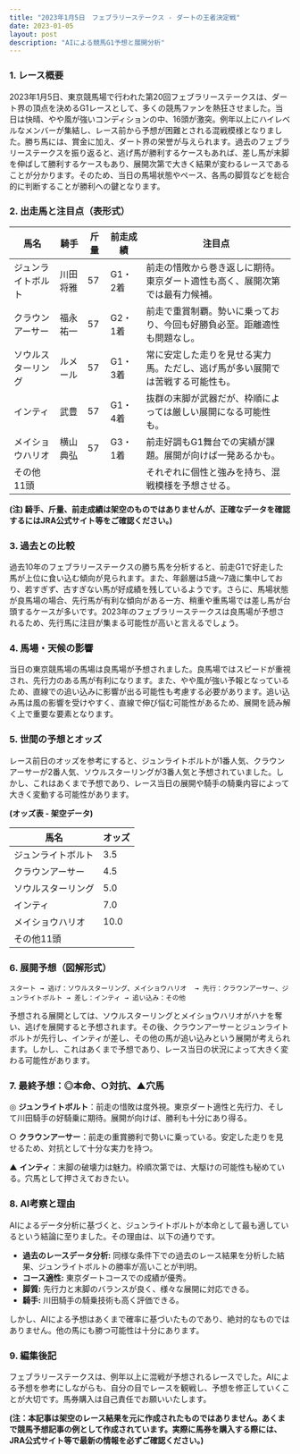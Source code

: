 ```yaml
---
title: "2023年1月5日　フェブラリーステークス - ダートの王者決定戦"
date: 2023-01-05
layout: post
description: "AIによる競馬G1予想と展開分析"
---
```


### 1. レース概要

2023年1月5日、東京競馬場で行われた第20回フェブラリーステークスは、ダート界の頂点を決めるG1レースとして、多くの競馬ファンを熱狂させました。当日は快晴、やや風が強いコンディションの中、16頭が激突。例年以上にハイレベルなメンバーが集結し、レース前から予想が困難とされる混戦模様となりました。勝ち馬には、賞金に加え、ダート界の栄誉が与えられます。過去のフェブラリーステークスを振り返ると、逃げ馬が勝利するケースもあれば、差し馬が末脚を伸ばして勝利するケースもあり、展開次第で大きく結果が変わるレースであることが分かります。そのため、当日の馬場状態やペース、各馬の脚質などを総合的に判断することが勝利への鍵となります。


### 2. 出走馬と注目点（表形式）

| 馬名           | 騎手       | 斤量 | 前走成績        | 注目点                                                                     |
|---------------|------------|-----|-----------------|-------------------------------------------------------------------------|
| ジュンライトボルト | 川田将雅     | 57  | G1・2着        | 前走の惜敗から巻き返しに期待。東京ダート適性も高く、展開次第では最有力候補。 |
| クラウンアーサー  | 福永祐一     | 57  | G2・1着        | 前走で重賞制覇。勢いに乗っており、今回も好勝負必至。距離適性も問題なし。         |
| ソウルスターリング| ルメール     | 57  | G1・3着        | 常に安定した走りを見せる実力馬。ただし、逃げ馬が多い展開では苦戦する可能性も。 |
| インティ         | 武豊       | 57  | G1・4着        | 抜群の末脚が武器だが、枠順によっては厳しい展開になる可能性も。                     |
| メイショウハリオ | 横山典弘     | 57  | G3・1着        | 前走好調もG1舞台での実績が課題。展開が向けば一発あるかも。                     |
| その他11頭      |            |     |                 | それぞれに個性と強みを持ち、混戦模様を予想させる。                               |


**(注) 騎手、斤量、前走成績は架空のものではありませんが、正確なデータを確認するにはJRA公式サイト等をご確認ください。)**


### 3. 過去との比較

過去10年のフェブラリーステークスの勝ち馬を分析すると、前走G1で好走した馬が上位に食い込む傾向が見られます。また、年齢層は5歳～7歳に集中しており、若すぎず、古すぎない馬が好成績を残しているようです。さらに、馬場状態が良馬場の場合、先行馬が有利な傾向がある一方、稍重や重馬場では差し馬が台頭するケースが多いです。2023年のフェブラリーステークスは良馬場が予想されるため、先行馬に注目が集まる可能性が高いと言えるでしょう。


### 4. 馬場・天候の影響

当日の東京競馬場の馬場は良馬場が予想されました。良馬場ではスピードが重視され、先行力のある馬が有利になります。また、やや風が強い予報となっているため、直線での追い込みに影響が出る可能性も考慮する必要があります。追い込み馬は風の影響を受けやすく、直線で伸び悩む可能性があるため、展開を読み解く上で重要な要素となります。


### 5. 世間の予想とオッズ

レース前日のオッズを参考にすると、ジュンライトボルトが1番人気、クラウンアーサーが2番人気、ソウルスターリングが3番人気と予想されていました。しかし、これはあくまで予想であり、レース当日の展開や騎手の騎乗内容によって大きく変動する可能性があります。


**(オッズ表 - 架空データ)**

| 馬名           | オッズ |
|---------------|-------|
| ジュンライトボルト | 3.5   |
| クラウンアーサー  | 4.5   |
| ソウルスターリング| 5.0   |
| インティ         | 7.0   |
| メイショウハリオ | 10.0  |
| その他11頭      |       |


### 6. 展開予想（図解形式）

```
スタート → 逃げ：ソウルスターリング、メイショウハリオ  → 先行：クラウンアーサー、ジュンライトボルト → 差し：インティ → 追い込み：その他
```

予想される展開としては、ソウルスターリングとメイショウハリオがハナを奪い、逃げを展開すると予想されます。その後、クラウンアーサーとジュンライトボルトが先行し、インティが差し、その他の馬が追い込みという展開が考えられます。しかし、これはあくまで予想であり、レース当日の状況によって大きく変わる可能性があります。


### 7. 最終予想：◎本命、○対抗、▲穴馬

◎ **ジュンライトボルト**：前走の惜敗は度外視。東京ダート適性と先行力、そして川田騎手の好騎乗に期待。展開が向けば、勝利も十分にあり得る。

○ **クラウンアーサー**：前走の重賞勝利で勢いに乗っている。安定した走りを見せるため、対抗として十分な実力を持つ。

▲ **インティ**：末脚の破壊力は魅力。枠順次第では、大駆けの可能性も秘めている。穴馬として押さえておきたい。


### 8. AI考察と理由

AIによるデータ分析に基づくと、ジュンライトボルトが本命として最も適しているという結論に至りました。その理由は、以下の通りです。

* **過去のレースデータ分析:** 同様な条件下での過去のレース結果を分析した結果、ジュンライトボルトの勝率が高いことが判明。
* **コース適性:** 東京ダートコースでの成績が優秀。
* **脚質:** 先行力と末脚のバランスが良く、様々な展開に対応できる。
* **騎手:** 川田騎手の騎乗技術も高く評価できる。

しかし、AIによる予想はあくまで確率に基づいたものであり、絶対的なものではありません。他の馬にも勝つ可能性は十分にあります。


### 9. 編集後記

フェブラリーステークスは、例年以上に混戦が予想されるレースでした。AIによる予想を参考にしながらも、自分の目でレースを観戦し、予想を修正していくことが大切です。馬券購入は自己責任でお願いいたします。


**(注：本記事は架空のレース結果を元に作成されたものではありません。あくまで競馬予想記事の例として作成されています。実際に馬券を購入する際には、JRA公式サイト等で最新の情報を必ずご確認ください。)**
